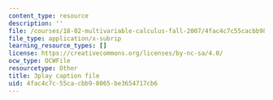 ```yaml
---
content_type: resource
description: ''
file: /courses/18-02-multivariable-calculus-fall-2007/4fac4c7c55cacbb98065be3654717cb6_60e4hdCi1D4.srt
file_type: application/x-subrip
learning_resource_types: []
license: https://creativecommons.org/licenses/by-nc-sa/4.0/
ocw_type: OCWFile
resourcetype: Other
title: 3play caption file
uid: 4fac4c7c-55ca-cbb9-8065-be3654717cb6
---
```

